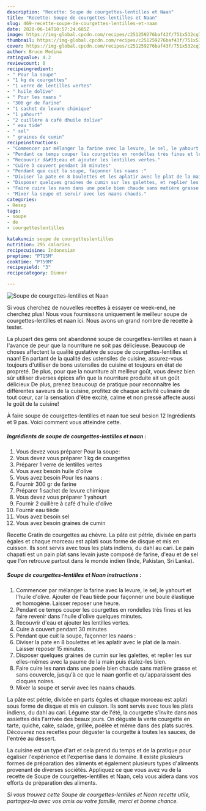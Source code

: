 ```yaml
---
description: "Recette: Soupe de courgettes-lentilles et Naan"
title: "Recette: Soupe de courgettes-lentilles et Naan"
slug: 469-recette-soupe-de-courgettes-lentilles-et-naan
date: 2020-06-14T10:57:24.685Z
image: https://img-global.cpcdn.com/recipes/c251259276baf43f/751x532cq70/soupe-de-courgettes-lentilles-et-naan-photo-principale-de-la-recette.jpg
thumbnail: https://img-global.cpcdn.com/recipes/c251259276baf43f/751x532cq70/soupe-de-courgettes-lentilles-et-naan-photo-principale-de-la-recette.jpg
cover: https://img-global.cpcdn.com/recipes/c251259276baf43f/751x532cq70/soupe-de-courgettes-lentilles-et-naan-photo-principale-de-la-recette.jpg
author: Bruce Medina
ratingvalue: 4.2
reviewcount: 8
recipeingredient:
- " Pour la soupe"
- "1 kg de courgettes"
- "1 verre de lentilles vertes"
- " huile dolive"
- " Pour les naans "
- "300 gr de farine"
- "1 sachet de levure chimique"
- "1 yahourt"
- "2 cuillère à café dhuile dolive"
- " eau tide"
- " sel"
- " graines de cumin"
recipeinstructions:
- "Commencer par mélanger la farine avec la levure, le sel, le yahourt et l&#39;huile d&#39;olive. Ajouter de l&#39;eau tiède pour façonner une boule élastique et homogène. Laisser reposer une heure."
- "Pendant ce temps couper les courgettes en rondelles très fines et les faire revenir dans l&#39;huile d&#39;olive quelques minutes."
- "Recouvrir d&#39;eau et ajouter les lentilles vertes."
- "Cuire à couvert pendant 30 minutes"
- "Pendant que cuit la soupe, façonner les naans :"
- "Diviser la pate en 8 boulettes et les aplatir avec le plat de la main. Laisser reposer 15 minutes."
- "Disposer quelques graines de cumin sur les galettes, et replier les sur elles-mêmes avec la paume de la main puis étalez-les bien."
- "Faire cuire les nann dans une poele bien chaude sans matière grasse et sans couvercle, jusqu&#39;à ce que le naan gonfle et qu&#39;apparaissent des cloques noires."
- "Mixer la soupe et servir avec les naans chauds."
categories:
- Resep
tags:
- soupe
- de
- courgetteslentilles

katakunci: soupe de courgetteslentilles 
nutrition: 295 calories
recipecuisine: Indonesian
preptime: "PT15M"
cooktime: "PT59M"
recipeyield: "3"
recipecategory: Dinner

---
```



![Soupe de courgettes-lentilles et Naan](https://img-global.cpcdn.com/recipes/c251259276baf43f/751x532cq70/soupe-de-courgettes-lentilles-et-naan-photo-principale-de-la-recette.jpg)

Si vous cherchez de nouvelles recettes à essayer ce week-end, ne cherchez plus! Nous vous fournissons uniquement le meilleur soupe de courgettes-lentilles et naan ici. Nous avons un grand nombre de recette à tester.

La plupart des gens ont abandonné soupe de courgettes-lentilles et naan à l'avance de peur que la nourriture ne soit pas délicieuse. Beaucoup de choses affectent la qualité gustative de soupe de courgettes-lentilles et naan! En partant de la qualité des ustensiles de cuisine, assurez-vous toujours d'utiliser de bons ustensiles de cuisine et toujours en état de propreté. De plus, pour que la nourriture ait meilleur goût, vous devez bien sûr utiliser diverses épices afin que la nourriture produite ait un goût délicieux De plus, prenez beaucoup de pratique pour reconnaître les différentes saveurs de la cuisine, profitez de chaque activité culinaire de tout cœur, car la sensation d'être excité, calme et non pressé affecte aussi le goût de la cuisine!

<!--inarticleads1-->

À faire soupe de courgettes-lentilles et naan tue seul besion 12 Ingrédients et 9 pas. Voici comment vous atteindre cette.

##### Ingrédients de soupe de courgettes-lentilles et naan :

1. Vous devez vous préparer  Pour la soupe:
1. Vous devez vous préparer 1 kg de courgettes
1. Préparer 1 verre de lentilles vertes
1. Vous avez besoin  huile d&#39;olive
1. Vous avez besoin  Pour les naans :
1. Fournir 300 gr de farine
1. Préparer 1 sachet de levure chimique
1. Vous devez vous préparer 1 yahourt
1. Fournir 2 cuillère à café d&#39;huile d&#39;olive
1. Fournir  eau tiède
1. Vous avez besoin  sel
1. Vous avez besoin  graines de cumin


Recette Gratin de courgettes au chèvre. La pâte est pétrie, divisée en parts égales et chaque morceau est aplati sous forme de disque et mis en cuisson. Ils sont servis avec tous les plats indiens, du dahl au cari. Le pain chapati est un pain plat sans levain juste composé de farine, d&#39;eau et de sel que l&#39;on retrouve partout dans le monde indien (Inde, Pakistan, Sri Lanka). 

<!--inarticleads2-->

##### Soupe de courgettes-lentilles et Naan instructions :

1. Commencer par mélanger la farine avec la levure, le sel, le yahourt et l&#39;huile d&#39;olive. Ajouter de l&#39;eau tiède pour façonner une boule élastique et homogène. Laisser reposer une heure.
1. Pendant ce temps couper les courgettes en rondelles très fines et les faire revenir dans l&#39;huile d&#39;olive quelques minutes.
1. Recouvrir d&#39;eau et ajouter les lentilles vertes.
1. Cuire à couvert pendant 30 minutes
1. Pendant que cuit la soupe, façonner les naans :
1. Diviser la pate en 8 boulettes et les aplatir avec le plat de la main. Laisser reposer 15 minutes.
1. Disposer quelques graines de cumin sur les galettes, et replier les sur elles-mêmes avec la paume de la main puis étalez-les bien.
1. Faire cuire les nann dans une poele bien chaude sans matière grasse et sans couvercle, jusqu&#39;à ce que le naan gonfle et qu&#39;apparaissent des cloques noires.
1. Mixer la soupe et servir avec les naans chauds.


La pâte est pétrie, divisée en parts égales et chaque morceau est aplati sous forme de disque et mis en cuisson. Ils sont servis avec tous les plats indiens, du dahl au cari. Légume star de l&#39;été, la courgette s&#39;invite dans nos assiettes dés l&#39;arrivée des beaux jours. On déguste la verte courgette en tarte, quiche, cake, salade, grillée, poêlée et même dans des plats sucrés. Découvrez nos recettes pour déguster la courgette à toutes les sauces, de l&#39;entrée au dessert. 

<!--inarticleads1-->

<p>
La cuisine est un type d'art et cela prend du temps et de la pratique pour égaliser l'expérience et l'expertise dans le domaine. Il existe plusieurs formes de préparation des aliments et également plusieurs types d'aliments provenant de diverses sociétés. Appliquez ce que vous avez vu de la recette de Soupe de courgettes-lentilles et Naan, cela vous aidera dans vos efforts de préparation des aliments.
</p>

<p>
<i>Si vous trouvez cette Soupe de courgettes-lentilles et Naan recette utile, partagez-la avec vos amis ou votre famille, merci et bonne chance.</i>
</p>
